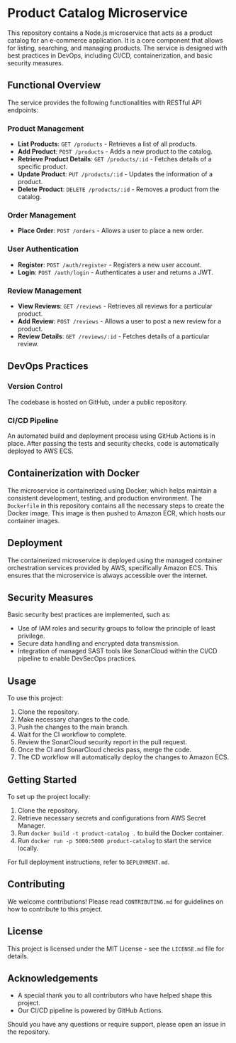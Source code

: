 # Product Catalog Microservice

This repository contains a Node.js microservice that acts as a product catalog for an e-commerce application. It is a core component that allows for listing, searching, and managing products. The service is designed with best practices in DevOps, including CI/CD, containerization, and basic security measures.

## Functional Overview

The service provides the following functionalities with RESTful API endpoints:

### Product Management

- **List Products**: `GET /products` - Retrieves a list of all products.
- **Add Product**: `POST /products` - Adds a new product to the catalog.
- **Retrieve Product Details**: `GET /products/:id` - Fetches details of a specific product.
- **Update Product**: `PUT /products/:id` - Updates the information of a product.
- **Delete Product**: `DELETE /products/:id` - Removes a product from the catalog.

### Order Management

- **Place Order**: `POST /orders` - Allows a user to place a new order.

### User Authentication

- **Register**: `POST /auth/register` - Registers a new user account.
- **Login**: `POST /auth/login` - Authenticates a user and returns a JWT.

### Review Management

- **View Reviews**: `GET /reviews` - Retrieves all reviews for a particular product.
- **Add Review**: `POST /reviews` - Allows a user to post a new review for a product.
- **Review Details**: `GET /reviews/:id` - Fetches details of a particular review.

## DevOps Practices

### Version Control

The codebase is hosted on GitHub, under a public repository.

### CI/CD Pipeline

An automated build and deployment process using GitHub Actions is in place. After passing the tests and security checks, code is automatically deployed to AWS ECS.

## Containerization with Docker

The microservice is containerized using Docker, which helps maintain a consistent development, testing, and production environment. The `Dockerfile` in this repository contains all the necessary steps to create the Docker image. This image is then pushed to Amazon ECR, which hosts our container images.

## Deployment

The containerized microservice is deployed using the managed container orchestration services provided by AWS, specifically Amazon ECS. This ensures that the microservice is always accessible over the internet.

## Security Measures

Basic security best practices are implemented, such as:

- Use of IAM roles and security groups to follow the principle of least privilege.
- Secure data handling and encrypted data transmission.
- Integration of managed SAST tools like SonarCloud within the CI/CD pipeline to enable DevSecOps practices.

## Usage

To use this project:

1. Clone the repository.
2. Make necessary changes to the code.
3. Push the changes to the main branch.
4. Wait for the CI workflow to complete.
5. Review the SonarCloud security report in the pull request.
6. Once the CI and SonarCloud checks pass, merge the code.
7. The CD workflow will automatically deploy the changes to Amazon ECS.

## Getting Started

To set up the project locally:

1. Clone the repository.
2. Retrieve necessary secrets and configurations from AWS Secret Manager.
3. Run `docker build -t product-catalog .` to build the Docker container.
4. Run `docker run -p 5000:5000 product-catalog` to start the service locally.

For full deployment instructions, refer to `DEPLOYMENT.md`.

## Contributing

We welcome contributions! Please read `CONTRIBUTING.md` for guidelines on how to contribute to this project.

## License

This project is licensed under the MIT License - see the `LICENSE.md` file for details.

## Acknowledgements

- A special thank you to all contributors who have helped shape this project.
- Our CI/CD pipeline is powered by GitHub Actions.

Should you have any questions or require support, please open an issue in the repository.
